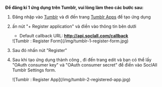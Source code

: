 __Để đăng kí 1 ứng dụng trên Tumblr, vui lòng làm theo các bước sau:__

1. Đăng nhập vào [Tumblr](https://www.tumblr.com/) và đi đến trang [Tumblr Apps](https://www.tumblr.com/oauth/apps) để tạo ứng dụng
2. ấn nút "+ Register application" và điền vào thông tin bên dưới 
    * Default callback URL: __http://api.soclall.com/callback__
    
    <div class="soclall-br"></div>
    ![Tumblr : Register Form](/img/tumblr-1-register-form.jpg)
    <div class="soclall-br"></div>
    
3. Sau đó nhấn nút "Register"
4. Sau khi tạo ứng dụng thành công , đi đến trang edit và bạn có thể lấy "OAuth consumer key" và "OAuth consumer secret" để điền vào SoclAll Tumblr Settings form.
    <div class="soclall-br"></div>
    ![Tumblr : Register App](/img/tumblr-2-registered-app.jpg)
    <div class="soclall-br"></div>